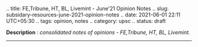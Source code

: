 .. title: FE,Tribune, HT, BL, Livemint - June'21 Opinion Notes
.. slug: subsidary-resources-june-2021-opinion-notes
.. date: 2021-06-01 22:11 UTC+05:30
.. tags: opinion, notes
.. category: upsc
.. status: draft

**Description** : *consolidated notes of opinions - FE,Tribune, HT, BL, Livemint.*

***
<!-- TEASER_END -->